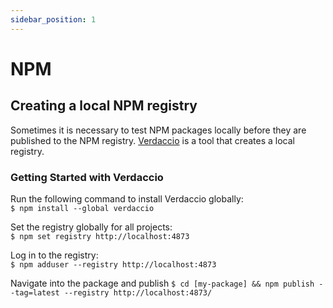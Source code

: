 ```yaml
---
sidebar_position: 1
---
```


# NPM

## Creating a local NPM registry
Sometimes it is necessary to test NPM packages locally before they are published to the NPM registry.
[Verdaccio](https://verdaccio.org/) is a tool that creates a local registry.

### Getting Started with Verdaccio  
Run the following command to install Verdaccio globally:  
`$ npm install --global verdaccio`

Set the registry globally for all projects:  
`$ npm set registry http://localhost:4873`

Log in to the registry:  
`$ npm adduser --registry http://localhost:4873`

Navigate into the package and publish
`$ cd [my-package] && npm publish --tag=latest --registry http://localhost:4873/`